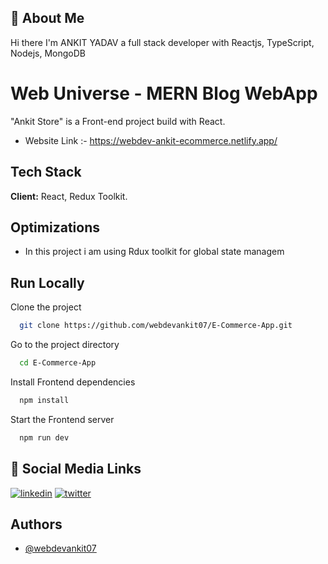 
## 🚀 About Me
Hi there I'm ANKIT YADAV a full stack developer with Reactjs, TypeScript, Nodejs, MongoDB


# Web Universe - MERN Blog WebApp

"Ankit Store" is a Front-end project build with React.

- Website Link :- https://webdev-ankit-ecommerce.netlify.app/

## Tech Stack

**Client:** React, Redux Toolkit.

## Optimizations


- In this project i am using Rdux toolkit for global state managem



## Run Locally

Clone the project

```bash
  git clone https://github.com/webdevankit07/E-Commerce-App.git
```

Go to the project directory

```bash
  cd E-Commerce-App
```

Install Frontend dependencies

```bash
  npm install
```

Start the Frontend server

```bash
  npm run dev
```



## 🔗 Social Media Links
[![linkedin](https://img.shields.io/badge/linkedin-0A66C2?style=for-the-badge&logo=linkedin&logoColor=white)](https://www.linkedin.com/in/webdevankit/)
[![twitter](https://img.shields.io/badge/twitter-1DA1F2?style=for-the-badge&logo=twitter&logoColor=white)](https://twitter.com/webdev_ankit)


## Authors

- [@webdevankit07](https://www.github.com/webdevankit07)

